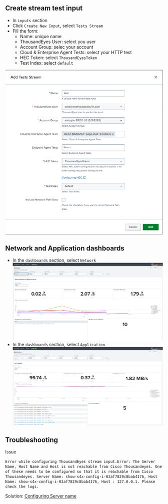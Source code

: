 ## Create stream test input

- In `inputs` section
- Click `Create New Input`, select `Tests Stream`
- Fill the form:
    - Name: unique name
    - ThousandEyes User: select you user
    - Account Group: selec your account
    - Cloud & Enterprise Agent Tests: select your HTTP test
    - HEC Token: select `ThousandEyesToken`
    - Test Index: select `default`

![stream Input](../img/thousandeyes_splunk_app/streamInput.png)

## Network and Application dashboards

- In the `dashboards` section, select `Network` 
![dashboard_network](../img/thousandeyes_splunk_app/dashboard_network.png)
- In the `dashboards` section, select `Application`
![dashboard_application](../img/thousandeyes_splunk_app/dashboard_application.png)


## Troubleshooting

Issue 
```
Error while configuring ThousandEyes stream input.Error: The Server Name, Host Name and Host is not reachable from Cisco Thousandeyes. One of these needs to be configured so that it is reachable from Cisco Thousandeyes. Server Name: show-s4x-config-i-03af7829c8bab4176, Host Name: show-s4x-config-i-03af7829c8bab4176, Host : 127.0.0.1. Please check the logs.
```

Solution: [Configuring Server name](getting_started.md#configuring-server-name)
